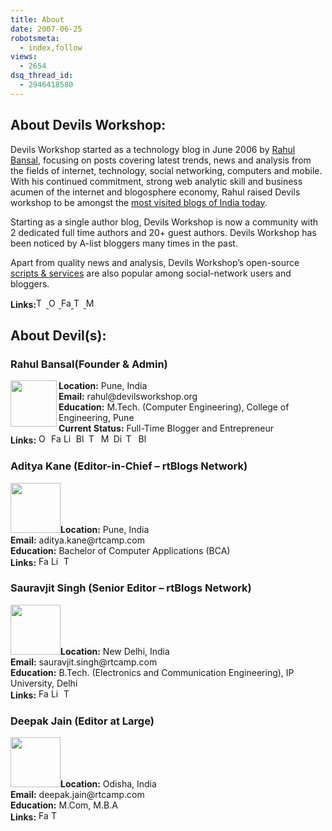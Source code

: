 ```yaml
---
title: About
date: 2007-06-25
robotsmeta:
  - index,follow
views:
  - 2654
dsq_thread_id:
  - 2946418580
---
```

## About Devils Workshop:

Devils Workshop started as a technology blog in June 2006 by [Rahul Bansal][1], focusing on posts covering latest trends, news and analysis from the fields of internet, technology, social networking, computers and mobile. With his continued commitment, strong web analytic skill and business acumen of the internet and blogosphere economy, Rahul raised Devils workshop to be amongst the [most visited blogs of India today][2].

Starting as a single author blog, Devils Workshop is now a community with 2 dedicated full time authors and 20+ guest authors. Devils Workshop has been noticed by A-list bloggers many times in the past.

Apart from quality news and analysis, Devils Workshop&#8217;s open-source [scripts & services][3] are also popular among social-network users and bloggers.

<div class="dw-about-social">
  <strong>Links:</strong><a href="http://twitter.com/rahul286" onclick="_gaq.push(['_trackEvent', 'outbound-article', 'http://twitter.com/rahul286', '']);" title="Follow Devils Workshop on Twitter"><img class="wp-image-51867" alt="Twitter" src="http://lib.rtcamp.com/img/favicon/twitter.png" width="16" height="16" border="0" /></a><a href="http://www.orkut.com/Community.aspx?cmm=19587001" onclick="_gaq.push(['_trackEvent', 'outbound-article', 'http://www.orkut.com/Community.aspx?cmm=19587001', '  ']);" title="Join Devils Workshops Orkut Community"> <img alt="Orkut" src="http://lib.rtcamp.com/img/favicon/orkut.png" width="16" height="16" border="0" /> </a> <a href="http://www.facebook.com/group.php?gid=7823401535" onclick="_gaq.push(['_trackEvent', 'outbound-article', 'http://www.facebook.com/group.php?gid=7823401535', '  ']);" title="Join Devils Workshops Facebook Group"> <img alt="Facebook" src="http://lib.rtcamp.com/img/favicon/facebook.png" width="16" height="16" border="0" /> </a> <a href="http://technorati.com/faves?add=http://www.devilsworkshop.org/" onclick="_gaq.push(['_trackEvent', 'outbound-article', 'http://technorati.com/faves?add=http://www.devilsworkshop.org/', '  ']);" title="Add Devils Workshop to Technorati Favorite"> <img alt="Technorati" src="http://lib.rtcamp.com/img/favicon/technorati.png" width="16" height="16" border="0" /> </a> <a href="http://www.mybloglog.com/buzz/community/DevilsWorkshop/" onclick="_gaq.push(['_trackEvent', 'outbound-article', 'http://www.mybloglog.com/buzz/community/DevilsWorkshop/', ' ']);" title="Join Devils Workshops MyBlogLog Community"> <img alt="MyBlogLog" src="http://lib.rtcamp.com/img/favicon/mybloglog.png" width="16" height="16" border="0" /></a>
</div>

## About Devil(s):

<div class="dw-about-devils">
  <h3>
    Rahul Bansal(Founder & Admin)
  </h3>
  
  <p>
    <img alt="" src="http://www.gravatar.com/avatar/e9f072a801163faa5c7b218df3333038?s=80&d=&r=G" width="74" height="74" align="left" /><strong> Location:</strong> Pune, India<br /> <strong>Email:</strong> rahul@devilsworkshop.org<br /> <strong>Education:</strong> M.Tech. (Computer Engineering), College of Engineering, Pune<br /> <strong>Current Status:</strong> Full-Time Blogger and Entrepreneur<br /> <strong>Links:</strong> <a href="http://www.orkut.com/Profile.aspx?uid=2008781293621471903" onclick="_gaq.push(['_trackEvent', 'outbound-article', 'http://www.orkut.com/Profile.aspx?uid=2008781293621471903', '']);" ><img alt="Orkut" src="http://lib.rtcamp.com/img/favicon/orkut.png" width="16" height="16" border="0" /></a> <a href="http://www.facebook.com/people/Rahul-Bansal/1225998853" onclick="_gaq.push(['_trackEvent', 'outbound-article', 'http://www.facebook.com/people/Rahul-Bansal/1225998853', '']);" ><img alt="Facebook" src="http://lib.rtcamp.com/img/favicon/facebook.png" width="16" height="16" border="0" /></a> <a href="http://www.linkedin.com/in/rahul286" onclick="_gaq.push(['_trackEvent', 'outbound-article', 'http://www.linkedin.com/in/rahul286', '']);" ><img alt="LinkedIn" src="http://lib.rtcamp.com/img/favicon/linkedin.png" width="16" height="16" border="0" /></a> <a href="http://www.hackthissite.org/user/view/rahul286/" onclick="_gaq.push(['_trackEvent', 'outbound-article', 'http://www.hackthissite.org/user/view/rahul286/', '']);" ><img alt="Blogger" src="http://lib.rtcamp.com/img/favicon/hackthissite.png" width="16" height="16" border="0" /></a> <a href="http://twitter.com/rahul286" onclick="_gaq.push(['_trackEvent', 'outbound-article', 'http://twitter.com/rahul286', '']);" ><img class="wp-image-51867" alt="Twitter" src="http://lib.rtcamp.com/img/favicon/twitter.png" width="16" height="16" border="0" /></a> <a href="http://www.mybloglog.com/buzz/members/rahul286/" onclick="_gaq.push(['_trackEvent', 'outbound-article', 'http://www.mybloglog.com/buzz/members/rahul286/', '']);" ><img alt="MyBlogLog" src="http://lib.rtcamp.com/img/favicon/mybloglog.png" width="16" height="16" border="0" /></a> <a href="http://digg.com/users/rahul286" onclick="_gaq.push(['_trackEvent', 'outbound-article', 'http://digg.com/users/rahul286', '']);" ><img alt="Digg" src="http://lib.rtcamp.com/img/favicon/digg.png" width="16" height="16" border="0" /></a> <a href="http://www.technorati.com/people/technorati/rahul286" onclick="_gaq.push(['_trackEvent', 'outbound-article', 'http://www.technorati.com/people/technorati/rahul286', '']);" ><img alt="Technorati" src="http://lib.rtcamp.com/img/favicon/technorati.png" width="16" height="16" border="0" /></a> <a href="http://www.blogger.com/profile/01115894989439403123" onclick="_gaq.push(['_trackEvent', 'outbound-article', 'http://www.blogger.com/profile/01115894989439403123', '']);" ><img alt="Blogger" src="http://lib.rtcamp.com/img/favicon/blogger.png" width="16" height="16" border="0" /></a>
  </p>
  
  <h3>
    Aditya Kane (Editor-in-Chief &#8211; rtBlogs Network)
  </h3>
  
  <p>
    <img class="alignleft" alt="" src="http://1.gravatar.com/avatar/fca15f3e2f46825900a93bde4ed2593d?s=80&d=&r=G" width="80" height="80" /><strong>Location:</strong> Pune, India<strong><br /> Email:</strong> aditya.kane@rtcamp.com<strong><br /> Education:</strong> Bachelor of Computer Applications (BCA)<strong><br /> Links:</strong> <a href="http://www.facebook.com/aditya.kane" onclick="_gaq.push(['_trackEvent', 'outbound-article', 'http://www.facebook.com/aditya.kane', '']);" ><img alt="Facebook" src="http://lib.rtcamp.com/img/favicon/facebook.png" width="16" height="16" border="0" /></a> <a href="http://in.linkedin.com/pub/aditya-kane" onclick="_gaq.push(['_trackEvent', 'outbound-article', 'http://in.linkedin.com/pub/aditya-kane', '']);" ><img alt="LinkedIn" src="http://lib.rtcamp.com/img/favicon/linkedin.png" width="16" height="16" border="0" /></a> <a href="http://twitter.com/adityakane" onclick="_gaq.push(['_trackEvent', 'outbound-article', 'http://twitter.com/adityakane', '']);" ><img class="wp-image-51867" alt="Twitter" src="http://lib.rtcamp.com/img/favicon/twitter.png" width="16" height="16" border="0" /></a>
  </p>
  
  <h3>
    Sauravjit Singh (Senior Editor &#8211; rtBlogs Network)
  </h3>
  
  <p>
    <strong><img class="alignleft" alt="" src="http://www.gravatar.com/avatar/48ba1bcc5b8052f9964cb98531fc29f0.png" width="80" height="80" />Location:</strong> New Delhi, India<br /> <strong>Email:</strong> sauravjit.singh@rtcamp.com<br /> <strong>Education:</strong> B.Tech. (Electronics and Communication Engineering), IP University, Delhi<br /> <strong>Links:</strong> <a href="http://www.facebook.com/sauravjit" onclick="_gaq.push(['_trackEvent', 'outbound-article', 'http://www.facebook.com/sauravjit', '']);" ><img alt="Facebook" src="http://lib.rtcamp.com/img/favicon/facebook.png" width="16" height="16" border="0" /></a> <a href="http://www.linkedin.com/profile/view?id=85952444&trk=tab_pro" onclick="_gaq.push(['_trackEvent', 'outbound-article', 'http://www.linkedin.com/profile/view?id=85952444&trk=tab_pro', '']);" ><img alt="LinkedIn" src="http://lib.rtcamp.com/img/favicon/linkedin.png" width="16" height="16" border="0" /></a> <a href="http://twitter.com/sauravjit" onclick="_gaq.push(['_trackEvent', 'outbound-article', 'http://twitter.com/sauravjit', '']);" ><img class="wp-image-51867" alt="Twitter" src="http://lib.rtcamp.com/img/favicon/twitter.png" width="16" height="16" border="0" /></a>
  </p>
  
  <h3>
    Deepak Jain (Editor at Large)
  </h3>
  
  <p>
    <strong><img class="alignleft" alt="" src="http://1.gravatar.com/avatar/3a5dde7b9a06f990a18248fbf543fde1.png" width="80" height="80" />Location:</strong> Odisha, India<br /> <strong>Email:</strong> deepak.jain@rtcamp.com<br /> <strong>Education:</strong> M.Com, M.B.A<br /> <strong>Links:</strong> <a href="https://www.facebook.com/djain1989" onclick="_gaq.push(['_trackEvent', 'outbound-article', 'https://www.facebook.com/djain1989', '']);" ><img alt="Facebook" src="http://lib.rtcamp.com/img/favicon/facebook.png" width="16" height="16" border="0" /></a> <a href="https://twitter.com/djain1989" onclick="_gaq.push(['_trackEvent', 'outbound-article', 'https://twitter.com/djain1989', '']);" ><img class="wp-image-51867" alt="Twitter" src="http://lib.rtcamp.com/img/favicon/twitter.png" width="16" height="16" border="0" /></a> </div>

 [1]: http://devilsworkshop.org/author/rahul.bansal/
 [2]: http://devilsworkshop.org/devils-workshop-ranked-3-in-india/
 [3]: http://devilsworkshop.org/services/
